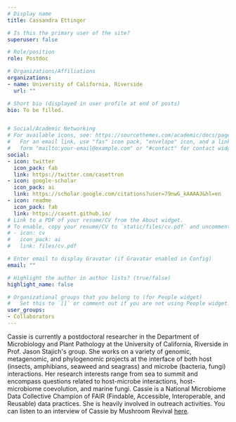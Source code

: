 ```yaml
---
# Display name
title: Cassandra Ettinger

# Is this the primary user of the site?
superuser: false

# Role/position
role: Postdoc

# Organizations/Affiliations
organizations:
- name: University of California, Riverside
  url: ""

# Short bio (displayed in user profile at end of posts)
bio: To be filled.


# Social/Academic Networking
# For available icons, see: https://sourcethemes.com/academic/docs/page-builder/#icons
#   For an email link, use "fas" icon pack, "envelope" icon, and a link in the
#   form "mailto:your-email@example.com" or "#contact" for contact widget.
social:
- icon: twitter
  icon_pack: fab
  link: https://twitter.com/casettron
- icon: google-scholar
  icon_pack: ai
  link: https://scholar.google.com/citations?user=79nwG_kAAAAJ&hl=en
- icon: readme
  icon_pack: fab
  link: https://casett.github.io/
# Link to a PDF of your resume/CV from the About widget.
# To enable, copy your resume/CV to `static/files/cv.pdf` and uncomment the lines below.
# - icon: cv
#   icon_pack: ai
#   link: files/cv.pdf

# Enter email to display Gravatar (if Gravatar enabled in Config)
email: ""

# Highlight the author in author lists? (true/false)
highlight_name: false

# Organizational groups that you belong to (for People widget)
#   Set this to `[]` or comment out if you are not using People widget.
user_groups:
- Collaborators
---
```


Cassie is currently a postdoctoral researcher in the Department of Microbiology and Plant Pathology at the University of California, Riverside in Prof. Jason Stajich's group. She works on a variety of genomic, metagenomic, and phylogenomic projects at the interface of both host (insects, amphibians, seaweed and seagrass) and microbe (bacteria, fungi) interactions. Her research interests range from sea to summit and encompass questions related to host-microbe interactions, host-microbiome coevolution, and marine fungi. Cassie is a National Microbiome Data Collective Champion of FAIR (Findable, Accessible, Interoperable, and Reusable) data practices. She is heavily involved in outreach activities. You can listen to an interview of Cassie by Mushroom Revival [here](https://www.mushroomrevival.com/blogs/podcast/a-quick-look-at-marine-fungi).
